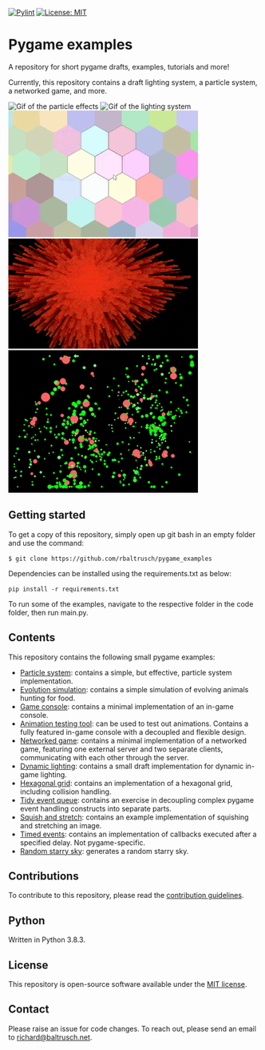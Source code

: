 [![Pylint](https://github.com/rbaltrusch/pygame_examples/actions/workflows/pylint.yml/badge.svg)](https://github.com/rbaltrusch/pygame_examples/actions/workflows/pylint.yml)
[![License: MIT](https://img.shields.io/badge/License-MIT-purple.svg)](https://opensource.org/licenses/MIT)

# Pygame examples

A repository for short pygame drafts, examples, tutorials and more!

Currently, this repository contains a draft lighting system, a particle system, a networked game, and more.

![Gif of the particle effects](https://github.com/rbaltrusch/pygame_examples/blob/master/media/particle_effects.gif?raw=true "Gif of the particle effects")
![Gif of the lighting system](https://github.com/rbaltrusch/pygame_examples/blob/master/media/lighting_system.gif?raw=true "Gif of the lighting system")
![Gif of the hexagonal tile map](media/hexagons.gif?raw=true "Gif of the hexagonal tile map")
![Gif of a red light source](media/red_light.gif?raw=true "Gif of a red light source")
![Gif of an evolution simulation](media/evolution_sim.gif?raw=true "Gif of an evolution simulation")

## Getting started

To get a copy of this repository, simply open up git bash in an empty folder and use the command:

    $ git clone https://github.com/rbaltrusch/pygame_examples

Dependencies can be installed using the requirements.txt as below:

```
pip install -r requirements.txt
```

To run some of the examples, navigate to the respective folder in the code folder, then run main.py.

## Contents

This repository contains the following small pygame examples:
- [Particle system](code/particle_system): contains a simple, but effective, particle system implementation.
- [Evolution simulation](code/evolution_simulation): contains a simple simulation of evolving animals hunting for food.
- [Game console](code/game_console): contains a minimal implementation of an in-game console.
- [Animation testing tool](code/animator): can be used to test out animations. Contains a fully featured in-game console with a decoupled and flexible design.
- [Networked game](code/networked_game): contains a minimal implementation of a networked game, featuring one external server and two separate clients, communicating with each other through the server.
- [Dynamic lighting](code/simple_lighting): contains a small draft implementation for dynamic in-game lighting.
- [Hexagonal grid](code/hexagonal_tiles): contains an implementation of a hexagonal grid, including collision handling.
- [Tidy event queue](code/tidy_event_queue): contains an exercise in decoupling complex pygame event handling constructs into separate parts.
- [Squish and stretch](code/squish_and_stretch): contains an example implementation of squishing and stretching an image.
- [Timed events](code/timed_events): contains an implementation of callbacks executed after a specified delay. Not pygame-specific.
- [Random starry sky](code/random_screen_animation): generates a random starry sky.

## Contributions

To contribute to this repository, please read the [contribution guidelines](CONTRIBUTING.md).

## Python

Written in Python 3.8.3.

## License

This repository is open-source software available under the [MIT license](https://github.com/rbaltrusch/pygame_examples/blob/master/LICENSE).

## Contact

Please raise an issue for code changes. To reach out, please send an email to richard@baltrusch.net.
